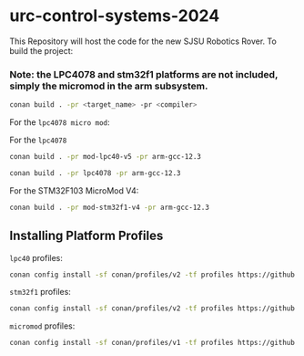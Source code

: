 # urc-control-systems-2024
This Repository will host the code for the new SJSU Robotics Rover.
To build the project:
### Note: the LPC4078 and stm32f1 platforms are not included, simply the micromod in the arm subsystem. 
```bash
conan build . -pr <target_name> -pr <compiler>
```
For the `lpc4078 micro mod`:

For the `lpc4078`
```bash
conan build . -pr mod-lpc40-v5 -pr arm-gcc-12.3
```
```bash
conan build . -pr lpc4078 -pr arm-gcc-12.3
```


For the STM32F103 MicroMod V4:

```bash
conan build . -pr mod-stm32f1-v4 -pr arm-gcc-12.3
```

## Installing Platform Profiles

`lpc40` profiles:

```bash
conan config install -sf conan/profiles/v2 -tf profiles https://github.com/libhal/libhal-lpc40.git
```

`stm32f1` profiles:

```bash
conan config install -sf conan/profiles/v2 -tf profiles https://github.com/libhal/libhal-stm32f1.git
```

`micromod` profiles:

```bash
conan config install -sf conan/profiles/v1 -tf profiles https://github.com/libhal/libhal-micromod.git
```
